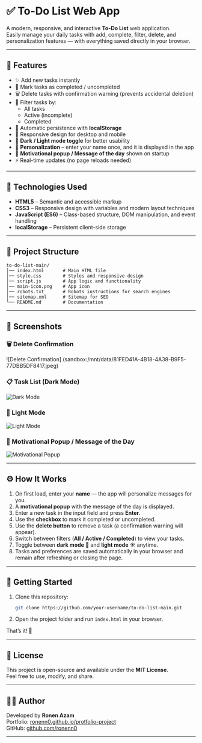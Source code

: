 # ✅ To-Do List Web App

A modern, responsive, and interactive **To-Do List** web application.  
Easily manage your daily tasks with add, complete, filter, delete, and personalization features — with everything saved directly in your browser.

---

## 🚀 Features

- ✨ Add new tasks instantly  
- 🔄 Mark tasks as completed / uncompleted  
- 🗑️ Delete tasks with confirmation warning (prevents accidental deletion)  
- 🎯 Filter tasks by:
  - All tasks  
  - Active (incomplete)  
  - Completed  
- 💾 Automatic persistence with **localStorage**  
- 📱 Responsive design for desktop and mobile  
- 🌙 **Dark / Light mode toggle** for better usability  
- 👤 **Personalization** – enter your name once, and it is displayed in the app  
- 💬 **Motivational popup / Message of the day** shown on startup  
- ⚡ Real-time updates (no page reloads needed)

---

## 🧱 Technologies Used

- **HTML5** – Semantic and accessible markup  
- **CSS3** – Responsive design with variables and modern layout techniques  
- **JavaScript (ES6)** – Class-based structure, DOM manipulation, and event handling  
- **localStorage** – Persistent client-side storage  

---

## 📂 Project Structure

```
to-do-list-main/
│── index.html       # Main HTML file
│── style.css        # Styles and responsive design
│── script.js        # App logic and functionality
│── main-icon.png    # App icon
│── robots.txt       # Robots instructions for search engines
│── sitemap.xml      # Sitemap for SEO
└── README.md        # Documentation
```

---

## 📸 Screenshots

### 🗑️ Delete Confirmation  
![Delete Confirmation]
(sandbox:/mnt/data/81FED41A-4B18-4A38-B9F5-77DBB5DF8417.jpeg)

### 📋 Task List (Dark Mode)  
![Dark Mode](sandbox:/mnt/data/D7499C0C-9524-4FD0-A731-F80AAE1E2DA0.jpeg)

### 🌙 Light Mode  
![Light Mode](sandbox:/mnt/data/80F4A4C0-FCD5-4B7C-AD0F-8F602E123B4C.jpeg)

### 💬 Motivational Popup / Message of the Day  
![Motivational Popup](sandbox:/mnt/data/37037364-8BF1-41AE-B813-6E27EB07FB10.jpeg)

---

## ⚙️ How It Works

1. On first load, enter your **name** — the app will personalize messages for you.  
2. A **motivational popup** with the message of the day is displayed.  
3. Enter a new task in the input field and press **Enter**.  
4. Use the **checkbox** to mark it completed or uncompleted.  
5. Use the **delete button** to remove a task (a confirmation warning will appear).  
6. Switch between filters (**All / Active / Completed**) to view your tasks.  
7. Toggle between **dark mode** 🌙 and **light mode** ☀️ anytime.  
8. Tasks and preferences are saved automatically in your browser and remain after refreshing or closing the page.  

---

## 🚀 Getting Started

1. Clone this repository:  
   ```bash
   git clone https://github.com/your-username/to-do-list-main.git
   ```

2. Open the project folder and run `index.html` in your browser.

That’s it! 🎉

---

## 📜 License

This project is open-source and available under the **MIT License**.  
Feel free to use, modify, and share.

---

## 👨‍💻 Author

Developed by **Ronen Azam**  
Portfolio: [ronenn0.github.io/protfolio-project](https://ronenn0.github.io/protfolio-project)  
GitHub: [github.com/ronenn0](https://github.com/ronenn0)  

---
